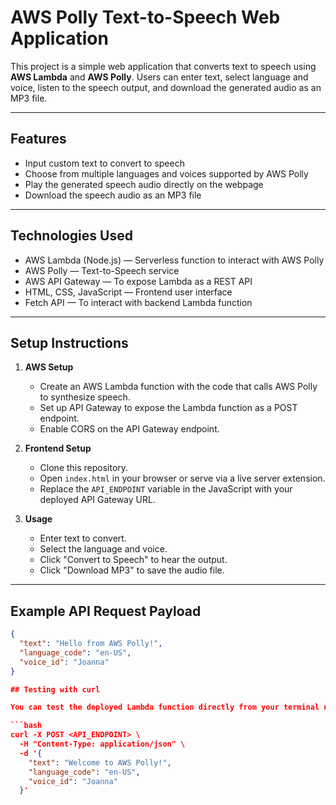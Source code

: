 # AWS Polly Text-to-Speech Web Application

This project is a simple web application that converts text to speech using **AWS Lambda** and **AWS Polly**. Users can enter text, select language and voice, listen to the speech output, and download the generated audio as an MP3 file.

---

## Features

- Input custom text to convert to speech
- Choose from multiple languages and voices supported by AWS Polly
- Play the generated speech audio directly on the webpage
- Download the speech audio as an MP3 file

---

## Technologies Used

- AWS Lambda (Node.js) — Serverless function to interact with AWS Polly
- AWS Polly — Text-to-Speech service
- AWS API Gateway — To expose Lambda as a REST API
- HTML, CSS, JavaScript — Frontend user interface
- Fetch API — To interact with backend Lambda function

---

## Setup Instructions

1. **AWS Setup**

   - Create an AWS Lambda function with the code that calls AWS Polly to synthesize speech.
   - Set up API Gateway to expose the Lambda function as a POST endpoint.
   - Enable CORS on the API Gateway endpoint.

2. **Frontend Setup**

   - Clone this repository.
   - Open `index.html` in your browser or serve via a live server extension.
   - Replace the `API_ENDPOINT` variable in the JavaScript with your deployed API Gateway URL.

3. **Usage**

   - Enter text to convert.
   - Select the language and voice.
   - Click "Convert to Speech" to hear the output.
   - Click "Download MP3" to save the audio file.

---

## Example API Request Payload

```json
{
  "text": "Hello from AWS Polly!",
  "language_code": "en-US",
  "voice_id": "Joanna"
}

## Testing with curl

You can test the deployed Lambda function directly from your terminal using the following `curl` command. Replace `<API_ENDPOINT>` with your actual API Gateway invoke URL.

```bash
curl -X POST <API_ENDPOINT> \
  -H "Content-Type: application/json" \
  -d '{
    "text": "Welcome to AWS Polly!",
    "language_code": "en-US",
    "voice_id": "Joanna"
  }'
